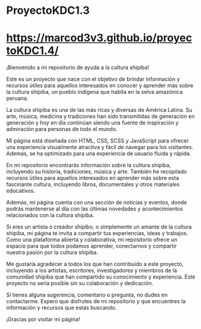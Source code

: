 # ProyectoKDC1.3

# https://marcod3v3.github.io/proyectoKDC1.4/

¡Bienvenido a mi repositorio de ayuda a la cultura shipiba!

Este es un proyecto que nace con el objetivo de brindar información y recursos útiles para aquellos interesados en conocer y aprender más sobre la cultura shipiba, un pueblo indígena que habita en la selva amazónica peruana.

La cultura shipiba es una de las más ricas y diversas de América Latina. Su arte, música, medicina y tradiciones han sido transmitidas de generación en generación y hoy en día continúan siendo una fuente de inspiración y admiración para personas de todo el mundo.

Mi página está diseñada con HTML, CSS, SCSS y JavaScript para ofrecer una experiencia visualmente atractiva y fácil de navegar para los visitantes. Además, se ha optimizado para una experiencia de usuario fluida y rápida.

En mi repositorio encontrarás información sobre la cultura shipiba, incluyendo su historia, tradiciones, música y arte. También he recopilado recursos útiles para aquellos interesados en aprender más sobre esta fascinante cultura, incluyendo libros, documentales y otros materiales educativos.

Además, mi página cuenta con una sección de noticias y eventos, donde podrás mantenerse al día con las últimas novedades y acontecimientos relacionados con la cultura shipiba.

Si eres un artista o creador shipibo, o simplemente un amante de la cultura shipiba, mi página te invita a compartir tus experiencias, ideas y trabajos. Como una plataforma abierta y colaborativa, mi repositorio ofrece un espacio para que todos podamos aprender, conectarnos y compartir nuestra pasión por la cultura shipiba.

Me gustaría agradecer a todos los que han contribuido a este proyecto, incluyendo a los artistas, escritores, investigadores y miembros de la comunidad shipiba que han compartido su conocimiento y experiencia. Este proyecto no sería posible sin su colaboración y dedicación.

Si tienes alguna sugerencia, comentario o pregunta, no dudes en contactarme. Espero que disfrutes de mi repositorio y que encuentres la información y recursos que estás buscando.

¡Gracias por visitar mi página!
